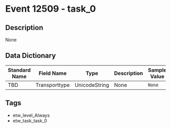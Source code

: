 # Event 12509 - task_0

## Description
None

## Data Dictionary
|Standard Name|Field Name|Type|Description|Sample Value|
|---|---|---|---|---|
|TBD|Transporttype|UnicodeString|None|`None`|

## Tags
* etw_level_Always
* etw_task_task_0